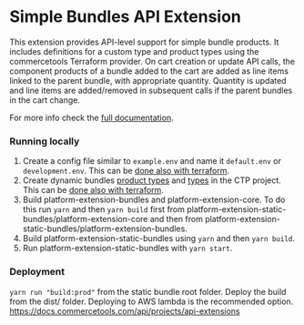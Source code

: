 # Simple Bundles API Extension

This extension provides API-level support for simple bundle products. It includes definitions for a custom type and product types using the commercetools Terraform provider. On cart creation or update API calls, the component products of a bundle added to the cart are added as line items linked to the parent bundle, with appropriate quantity. Quantity is updated and line items are added/removed in subsequent calls if the parent bundles in the cart change.

For more info check the [full documentation](./docs/index.md).

### Running locally
1. Create a config file similar to `example.env` and name it `default.env` or `development.env`. This can be [done also with terraform](./terraform).
1. Create dynamic bundles [product types](./resourceDefinitions/productTypes) and [types](./resourceDefinitions/types) in the CTP project. This can be [done also with terraform](./terraform).
1. Build platform-extension-bundles and platform-extension-core. To do this run `yarn` and then `yarn build`
   first from platform-extension-static-bundles/platform-extension-core and then from platform-extension-static-bundles/platform-extension-bundles.
1. Build platform-extension-static-bundles using `yarn` and then `yarn build`.
1. Run platform-extension-static-bundles with `yarn start`.

### Deployment
`yarn run "build:prod"` from the static bundle root folder. Deploy the build from the dist/ folder. Deploying to AWS lambda is the recommended option.
https://docs.commercetools.com/api/projects/api-extensions

